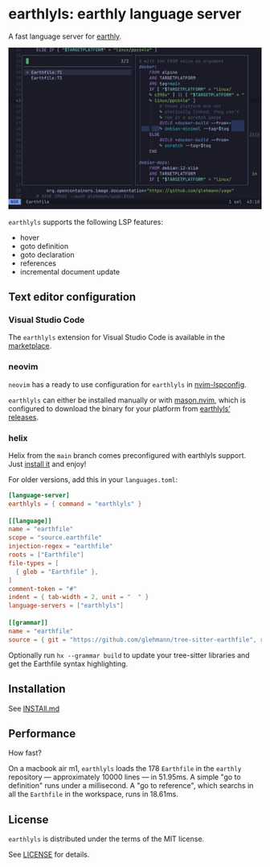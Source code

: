 # earthlyls: earthly language server

A fast language server for [earthly].

![Screenshot of yage Earthfile in helix](screenshot.png)

`earthlyls` supports the following LSP features:

* hover
* goto definition
* goto declaration
* references
* incremental document update

## Text editor configuration

### Visual Studio Code

The `earthlyls` extension for Visual Studio Code is available in the [marketplace](https://marketplace.visualstudio.com/items?itemName=glehmann.earthlyls).

### neovim

`neovim` has a ready to use configuration for `earthlyls` in [nvim-lspconfig](https://github.com/neovim/nvim-lspconfig).

`earthlyls` can either be installed manually or with [mason.nvim](https://github.com/williamboman/mason.nvim), which
is configured to download the binary for your platform from [earthlyls’ releases](https://github.com/glehmann/earthlyls/releases).

### helix

Helix from the `main` branch comes preconfigured with earthlyls support. Just [install it](INSTALL.md) and enjoy!

For older versions, add this in your `languages.toml`:

~~~toml
[language-server]
earthlyls = { command = "earthlyls" }

[[language]]
name = "earthfile"
scope = "source.earthfile"
injection-regex = "earthfile"
roots = ["Earthfile"]
file-types = [
  { glob = "Earthfile" },
]
comment-token = "#"
indent = { tab-width = 2, unit = "  " }
language-servers = ["earthlyls"]

[[grammar]]
name = "earthfile"
source = { git = "https://github.com/glehmann/tree-sitter-earthfile", rev = "2a6ab191f5f962562e495a818aa4e7f45f8a556a" }
~~~

Optionally run `hx --grammar build` to update your tree-sitter libraries and get the Earthfile syntax highlighting.

## Installation

See [INSTAll.md](INSTALL.md)

## Performance

How fast?

On a macbook air m1, `earthlyls` loads the 178 `Earthfile` in the `earthly` repository — approximately 10000 lines —
in 51.95ms. A simple "go to definition" runs under a millisecond. A "go to reference", which searchs in all the
`Earthfile` in the workspace, runs in 18.61ms.


## License

`earthlyls` is distributed under the terms of the MIT license.

See [LICENSE](LICENSE) for details.

[earthly]:https://earthly.dev/

